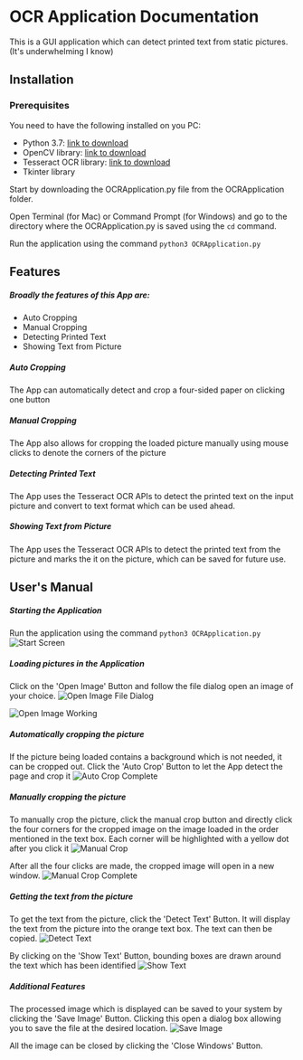 # OCR Application Documentation
This is a GUI application which can detect printed text from static pictures. (It's underwhelming I know)
## Installation
### Prerequisites
You need to have the following installed on you PC:
- Python 3.7: [link to download](https://www.python.org/downloads/)
- OpenCV library: [link to download](https://opencv.org/releases/)
- Tesseract OCR library: [link to download](https://tesseract-ocr.github.io/tessdoc/Home.html)
- Tkinter library

Start by downloading the OCRApplication.py file from the OCRApplication folder. 

Open Terminal (for Mac) or Command Prompt (for Windows) and go to the directory where the OCRApplication.py is saved using the `cd` command.

Run the application using the command
`python3 OCRApplication.py`

## Features

##### Broadly the features of this App are:
- Auto Cropping
- Manual Cropping
- Detecting Printed Text
- Showing Text from Picture

##### Auto Cropping

The App can automatically detect and crop a four-sided paper on clicking one button

##### Manual Cropping

The App also allows for cropping the loaded picture manually using mouse clicks to denote the corners of the picture

##### Detecting Printed Text

The App uses the Tesseract OCR APIs to detect the printed text on the input picture and convert to text format which can be used ahead.

##### Showing Text from Picture

The App uses the Tesseract OCR APIs to detect the printed text from the picture and marks the it on the picture, which can be saved for future use.

## User's Manual
##### Starting the Application
Run the application using the command
`python3 OCRApplication.py`
![Start Screen](https://github.com/diamondgelato/Mugdhas-first-Image-processing/blob/master/OCRApplication/Screens/StartScreen.jpeg)

##### Loading pictures in the Application
Click on the 'Open Image' Button and follow the file dialog open an image of your choice.
![Open Image File Dialog](https://github.com/diamondgelato/Mugdhas-first-Image-processing/blob/master/OCRApplication/Screens/OpenImageFileDialog.jpeg)
 
![Open Image Working](https://github.com/diamondgelato/Mugdhas-first-Image-processing/blob/master/OCRApplication/Screens/OpenImageWorking.jpeg)

##### Automatically cropping the picture
If the picture being loaded contains a background which is not needed, it can be cropped out. 
Click the 'Auto Crop' Button to let the App detect the page and crop it 
![Auto Crop Complete](https://github.com/diamondgelato/Mugdhas-first-Image-processing/blob/master/OCRApplication/Screens/AutoCrop.jpeg)

##### Manually cropping the picture
To manually crop the picture, click the manual crop button and directly click the four corners for the cropped image on the image loaded in the order mentioned in the text box. Each corner will be highlighted with a yellow dot after you click it
![Manual Crop](https://github.com/diamondgelato/Mugdhas-first-Image-processing/blob/master/OCRApplication/Screens/ManualCrop1.jpeg)

After all the four clicks are made, the cropped image will open in a new window.
![Manual Crop Complete](https://github.com/diamondgelato/Mugdhas-first-Image-processing/blob/master/OCRApplication/Screens/ManualCropComplete.jpeg)

##### Getting the text from the picture
To get the text from the picture, click the 'Detect Text' Button. It will display the text from the picture into the orange text box. The text can then be copied.
![Detect Text](https://github.com/diamondgelato/Mugdhas-first-Image-processing/blob/master/OCRApplication/Screens/DetectText.jpeg)

By clicking on the 'Show Text' Button, bounding boxes are drawn around the text which has been identified
![Show Text](https://github.com/diamondgelato/Mugdhas-first-Image-processing/blob/master/OCRApplication/Screens/ShowText.jpeg)

##### Additional Features
The processed image which is displayed can be saved to your system by clicking the 'Save Image' Button. Clicking this open a dialog box allowing you to save the file at the desired location.
![Save Image](https://github.com/diamondgelato/Mugdhas-first-Image-processing/blob/master/OCRApplication/Screens/SaveImage.jpeg)

All the image can be closed by clicking the 'Close Windows' Button. 
